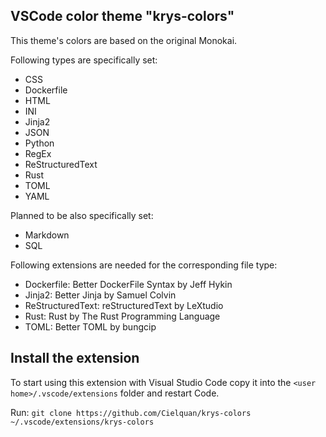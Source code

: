 ## VSCode color theme "krys-colors"

This theme's colors are based on the original Monokai.

Following types are specifically set:
* CSS
* Dockerfile
* HTML
* INI
* Jinja2
* JSON
* Python
* RegEx
* ReStructuredText
* Rust
* TOML
* YAML

Planned to be also specifically set:
* Markdown
* SQL

Following extensions are needed for the corresponding file type:
* Dockerfile: Better DockerFile Syntax by Jeff Hykin
* Jinja2: Better Jinja by Samuel Colvin
* ReStructuredText: reStructuredText by LeXtudio
* Rust: Rust by The Rust Programming Language
* TOML: Better TOML by bungcip


## Install the extension

To start using this extension with Visual Studio Code copy it into the
`<user home>/.vscode/extensions` folder and restart Code.

Run: `git clone https://github.com/Cielquan/krys-colors ~/.vscode/extensions/krys-colors`
